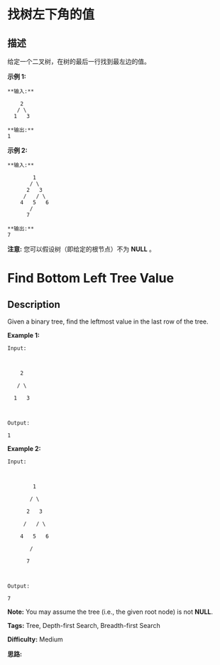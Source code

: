 # 找树左下角的值

## 描述

给定一个二叉树，在树的最后一行找到最左边的值。

**示例 1:**

    
    
    **输入:**
    
        2
       / \
      1   3
    
    **输出:**
    1
    



**示例 2:**

    
    
    **输入:**
    
            1
           / \
          2   3
         /   / \
        4   5   6
           /
          7
    
    **输出:**
    7
    



**注意:** 您可以假设树（即给定的根节点）不为 **NULL** 。



# Find Bottom Left Tree Value

## Description



Given a binary tree, find the leftmost value in the last row of the tree.

**Example 1:**  

    
    
    Input:
    
        2
       / \
      1   3
    
    Output:
    1
    

**Example 2:**  

    
    
    Input:
    
            1
           / \
          2   3
         /   / \
        4   5   6
           /
          7
    
    Output:
    7
    

**Note:** You may assume the tree (i.e., the given root node) is not **NULL**.


**Tags:** Tree, Depth-first Search, Breadth-first Search

**Difficulty:** Medium

**思路:**
